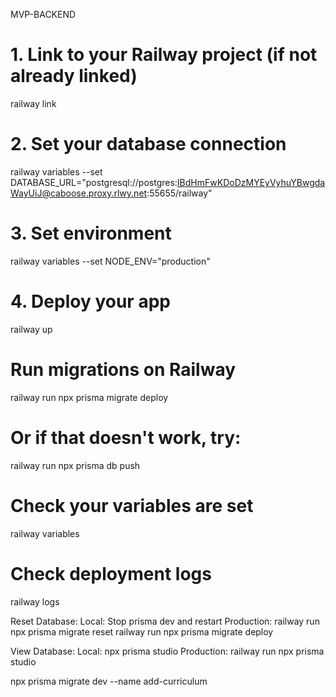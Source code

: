 MVP-BACKEND


# 1. Link to your Railway project (if not already linked)
railway link

# 2. Set your database connection
railway variables --set DATABASE_URL="postgresql://postgres:IBdHmFwKDoDzMYEyVyhuYBwgdaWayUiJ@caboose.proxy.rlwy.net:55655/railway"

# 3. Set environment
railway variables --set NODE_ENV="production"

# 4. Deploy your app
railway up



# Run migrations on Railway
railway run npx prisma migrate deploy

# Or if that doesn't work, try:
railway run npx prisma db push


# Check your variables are set
railway variables

# Check deployment logs
railway logs

Reset Database:
Local: Stop prisma dev and restart
Production:
railway run npx prisma migrate reset
railway run npx prisma migrate deploy


View Database:
Local: npx prisma studio
Production: railway run npx prisma studio


npx prisma migrate dev --name add-curriculum


